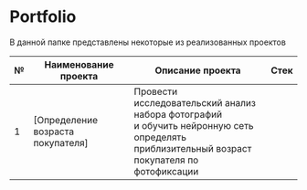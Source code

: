 # Portfolio

В данной папке представлены некоторые из реализованных проектов

| № | Наименование проекта           | Описание проекта                     | Стек                    |
|---|--------------------------------|--------------------------------------|-------------------------|
| 1 | [Определение возраста покупателя] | Провести исследовательский анализ набора фотографий <br/> и обучить нейронную сеть определять <br/> приблизительный возраст покупателя по фотофиксации 
